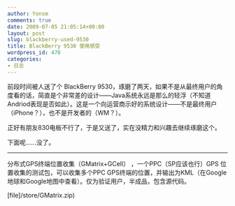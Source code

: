 ```yaml
---
author: Yonsm
comments: true
date: 2009-07-05 21:05:14+00:00
layout: post
slug: blackberry-used-9530
title: BlackBerry 9530 使用感受
wordpress_id: 470
categories:
- 日志
---
```


前段时间被人送了个 BlackBerry 9530，琢磨了两天，如果不是从最终用户的角度看的话，简直是个非常差的设计——Java系统永远是那么的轻浮（不知道Andriod表现是否如此）。<!-- more -->这是一个向运营商示好的系统设计——不是最终用户（iPhone？），也不是开发者的（WM？）。  
  
正好有朋友830电板不行了，于是又送了，实在没精力和兴趣去继续琢磨这个。  
  
下面呢……没了。  
  


* * *

  
  
分布式GPS终端位置收集（GMatrix+GCell） ，一个PPC（SP应该也行）GPS 位置收集的测试包，可以收集多个PPC GPS终端的位置，并输出为KML（在Google地球和Google地图中查看）。仅为验证用户，半成品，包含源代码。  
  
[file]/store/GMatrix.zip) 

